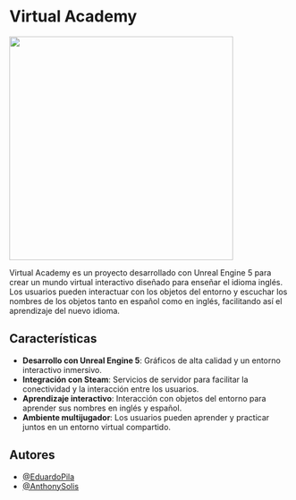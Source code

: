 # Virtual Academy

<img src="https://github.com/Eduardlink/VirtualAcademy_UnrealEngine/assets/109778441/b839f340-58ae-47e3-8f19-03e2b4e49829" height="400px">

Virtual Academy es un proyecto desarrollado con Unreal Engine 5 para crear un mundo virtual interactivo diseñado para enseñar el idioma inglés. Los usuarios pueden interactuar con los objetos del entorno y escuchar los nombres de los objetos tanto en español como en inglés, facilitando así el aprendizaje del nuevo idioma.

## Características

- **Desarrollo con Unreal Engine 5**: Gráficos de alta calidad y un entorno interactivo inmersivo.
- **Integración con Steam**: Servicios de servidor para facilitar la conectividad y la interacción entre los usuarios.
- **Aprendizaje interactivo**: Interacción con objetos del entorno para aprender sus nombres en inglés y español.
- **Ambiente multijugador**: Los usuarios pueden aprender y practicar juntos en un entorno virtual compartido.

## Autores
- [@EduardoPila]([https://github.com/Eduardlink)
- [@AnthonySolis](https://github.com/Anthony6887)

